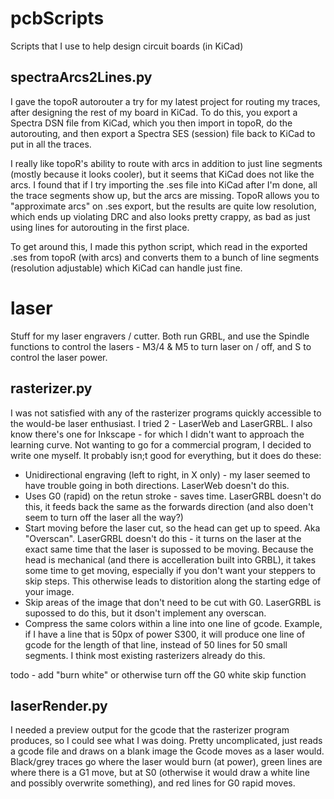 # pcbScripts
Scripts that I use to help design circuit boards (in KiCad)


## spectraArcs2Lines.py
I gave the topoR autorouter a try for my latest project for routing my traces, after designing the rest of my board in KiCad. To do this, you export a Spectra DSN file from KiCad, which you then import in topoR, do the autorouting, and then export a Spectra SES (session) file back to KiCad to put in all the traces.

I really like topoR's ability to route with arcs in addition to just line segments (mostly because it looks cooler), but it seems that KiCad does not like the arcs. I found that if I try importing the .ses file into KiCad after I'm done, all the trace segments show up, but the arcs are missing. TopoR allows you to "approximate arcs" on .ses export, but the results are quite low resolution, which ends up violating DRC and also looks pretty crappy, as bad as just using lines for autorouting in the first place. 

To get around this, I made this python script, which read in the exported .ses from topoR (with arcs) and converts them to a bunch of line segments (resolution adjustable) which KiCad can handle just fine.

# laser #
Stuff for my laser engravers / cutter. Both run GRBL, and use the Spindle functions to control the lasers - M3/4 & M5 to turn laser on / off, and S to control the laser power.

## rasterizer.py ##
I was not satisfied with any of the rasterizer programs quickly accessible to the would-be laser enthusiast. I tried 2 - LaserWeb and LaserGRBL. I also know there's one for Inkscape - for which I didn't want to approach the learning curve. Not wanting to go for a commercial program, I decided to write one myself. It probably isn;t good for everything, but it does do these:

* Unidirectional engraving (left to right, in X only) - my laser seemed to have trouble going in both directions. LaserWeb doesn't do this.
* Uses G0 (rapid) on the retun stroke - saves time. LaserGRBL doesn't do this, it feeds back the same as the forwards direction (and also doen't seem to turn off the laser all the way?)
* Start moving before the laser cut, so the head can get up to speed. Aka "Overscan". LaserGRBL doesn't do this - it turns on the laser at the exact same time that the laser is supossed to be moving. Because the head is mechanical (and there is accelleration built into GRBL), it takes some time to get moving, especially if you don't want your steppers to skip steps. This otherwise leads to distorition along the starting edge of your image.
* Skip areas of the image that don't need to be cut with G0. LaserGRBL is supossed to do this, but it dson't implement any overscan.
* Compress the same colors within a line into one line of gcode. Example, if I have a line that is 50px of power S300, it will produce one line of gcode for the length of that line, instead of 50 lines for 50 small segments. I think most existing rasterizers already do this.

todo - add "burn white" or otherwise turn off the G0 white skip function

## laserRender.py ##
I needed a preview output for the gcode that the rasterizer program produces, so I could see what I was doing. Pretty uncomplicated, just reads a gcode file and draws on a blank image the Gcode moves as a laser would. Black/grey traces go where the laser would burn (at power), green lines are where there is a G1 move, but at S0 (otherwise it would draw a white line and possibly overwrite something), and red lines for G0 rapid moves.


